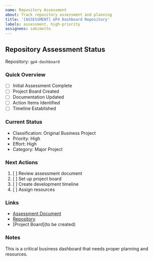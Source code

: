 ```yaml
---
name: Repository Assessment
about: Track repository assessment and planning
title: '[ASSESSMENT] GP4 Dashboard Repository'
labels: assessment, high-priority
assignees: sakimotto
---
```


## Repository Assessment Status

Repository: `gp4-dashboard`

### Quick Overview
- [ ] Initial Assessment Complete
- [ ] Project Board Created
- [ ] Documentation Updated
- [ ] Action Items Identified
- [ ] Timeline Established

### Current Status
- Classification: Original Business Project
- Priority: High
- Effort: High
- Category: Major Project

### Next Actions
1. [ ] Review assessment document
2. [ ] Set up project board
3. [ ] Create development timeline
4. [ ] Assign resources

### Links
- [Assessment Document](../assessments/gp4-dashboard-assessment.md)
- [Repository](../gp4-dashboard)
- [Project Board](to be created)

### Notes
This is a critical business dashboard that needs proper planning and resources.
